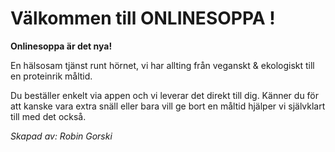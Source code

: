 # Välkommen till ONLINESOPPA !

**Onlinesoppa är det nya!**

En hälsosam tjänst runt hörnet, vi har allting från veganskt & ekologiskt till en proteinrik måltid. 

Du beställer enkelt via appen och vi leverar det direkt till dig. Känner du för att kanske vara extra snäll eller bara vill ge bort en måltid hjälper vi självklart till med det också.  


*Skapad av: Robin Gorski*